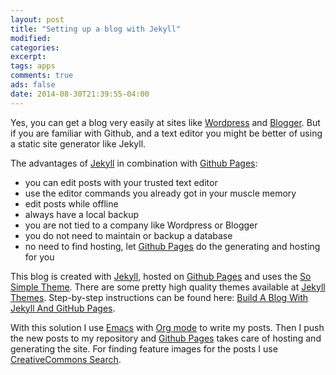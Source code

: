```yaml
---
layout: post
title: "Setting up a blog with Jekyll"
modified:
categories:
excerpt:
tags: apps
comments: true
ads: false
date: 2014-08-30T21:39:55-04:00
---
```


Yes, you can get a blog very easily at sites like
[Wordpress](http://www.wordpress.org) and
[Blogger](http://www.blogger.com). But if you are familiar with Github,
and a text editor you might be better of using a static site generator
like Jekyll.

The advantages of [Jekyll](http://jekyllrb.com/) in combination with [Github Pages](https://pages.github.com/):

  * you can edit posts with your trusted text editor
  * use the editor commands you already got in your muscle memory
  * edit posts while offline
  * always have a local backup
  * you are not tied to a company like Wordpress or Blogger
  * you do not need to maintain or backup a database
  * no need to find hosting, let [Github Pages](https://pages.github.com/) do the generating and hosting for you

This blog is created with [Jekyll](http://jekyllrb.com/),
hosted on [Github Pages](https://pages.github.com/) and uses the
[So Simple Theme](http://mmistakes.github.io/so-simple-theme/). There are some pretty high quality
themes available at
[Jekyll Themes](http://jekyllthemes.org/). Step-by-step instructions
can be found here: [Build A Blog With Jekyll And GitHub Pages](http://www.smashingmagazine.com/2014/08/01/build-blog-jekyll-github-pages/).

With this solution I use [Emacs](http://emacsformacosx.com/) with
[Org mode](http://orgmode.org/) to write my posts. Then I push the new
posts to my repository and [Github Pages](https://pages.github.com/)
takes care of hosting and generating the site. For finding feature
images for the posts I use
[CreativeCommons Search](http://search.creativecommons.org/).
